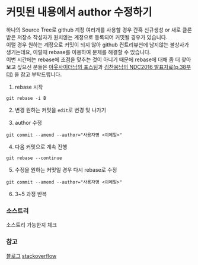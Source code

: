# 커밋된 내용에서 author 수정하기
하나의 Source Tree로 github 계정 여러개를 사용할 경우 간혹 신규생성 or 새로 클론 받은 저장소 작성자가 원치않는 계정으로 등록되어 커밋될 경우가 있습니다.  
이럴 경우 원하는 계정으로 커밋이 되지 않아 github 컨트리뷰션에 남지않는 불상사가 생기는데요, 이럴때 rebase를 이용하여 문제를 해결할 수 있습니다.  
이번 시간에는 rebase에 초점을 맞추는 것이 아니기 때문에 rebase에 대해 좀 더 찾아보고 싶으신 분들은 [아웃사이더님의 포스팅](https://blog.outsider.ne.kr/666)과 [김찬웅님의 NDC2016 발표자료(p.38부터)](http://www.slideshare.net/kexplo/ndc2016-effective-git) 을 참고 부탁드립니다.  

1) rebase 시작
```
git rebase -i B
```
2) 변경 원하는 커밋을 ```edit```로 변경 및 나가기

3) author 수정
```
git commit --amend --author="사용자명 <이메일>"
```

4) 다음 커밋으로 계속 진행
```
git rebase --continue
```

5) 수정을 원하는 커밋일 경우 다시 rebase로 수정
```
git commit --amend --author="사용자명 <이메일>"
```

6) 3~5 과정 반복

### 소스트리
소스트리 가능한지 체크
### 참고
[블로그](https://www.git-tower.com/learn/git/faq/change-author-name-email)
[stackoverflow](http://stackoverflow.com/questions/3042437/change-commit-author-at-one-specific-commit)
